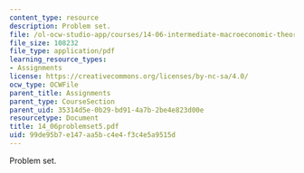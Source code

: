 ```yaml
---
content_type: resource
description: Problem set.
file: /ol-ocw-studio-app/courses/14-06-intermediate-macroeconomic-theory-spring-2004/99de95b7e147aa5bc4e4f3c4e5a9515d_14_06problemset5.pdf
file_size: 108232
file_type: application/pdf
learning_resource_types:
- Assignments
license: https://creativecommons.org/licenses/by-nc-sa/4.0/
ocw_type: OCWFile
parent_title: Assignments
parent_type: CourseSection
parent_uid: 35314d5e-0b29-bd91-4a7b-2be4e823d00e
resourcetype: Document
title: 14_06problemset5.pdf
uid: 99de95b7-e147-aa5b-c4e4-f3c4e5a9515d
---
```

Problem set.